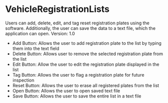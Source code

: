 # VehicleRegistrationLists
Users can add, delete, edit, and tag reset registration plates using the software. Additionally, the user can save the data to a text file, which the application can open.
Version: 1.0
- Add Button: Allows the user to add registration plate to the list by typing them into the text field
- Delete Button: Allows user to remove the selected registration plate from the list
- Edit Button: Allow the user to edit the registration plate displayed in the list
- Tag Button: Allows the user to flag a registration plate for future inspection
- Reset Button: Allows the user to erase all registered plates from the list
- Open Button: Allows the user to open saved text file
- Save Button: Allows the user to save the entire list in a text file
